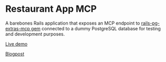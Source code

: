 # Restaurant App MCP

A barebones Rails application that exposes an MCP endpoint to [rails-pg-extras-mcp gem](https://github.com/pawurb/rails-pg-extras-mcp) connected to a dummy PostgreSQL database for testing and development purposes.

[Live demo](https://pg-extras-mcp-test.apki.io)

[Blogpost](https://pawelurbanek.com/rails-postgresql-mcp)
